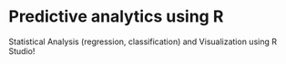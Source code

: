 # Predictive analytics using R

Statistical Analysis (regression, classification) and Visualization using R Studio!
